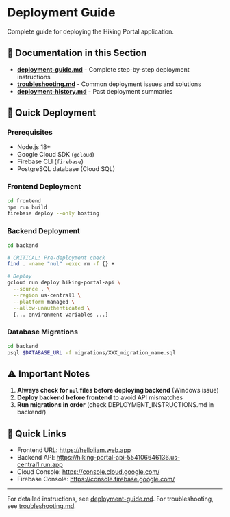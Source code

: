 # Deployment Guide

Complete guide for deploying the Hiking Portal application.

## 📖 Documentation in this Section

- **[deployment-guide.md](deployment-guide.md)** - Complete step-by-step deployment instructions
- **[troubleshooting.md](troubleshooting.md)** - Common deployment issues and solutions
- **[deployment-history.md](deployment-history.md)** - Past deployment summaries

## 🚀 Quick Deployment

### Prerequisites
- Node.js 18+
- Google Cloud SDK (`gcloud`)
- Firebase CLI (`firebase`)
- PostgreSQL database (Cloud SQL)

### Frontend Deployment
```bash
cd frontend
npm run build
firebase deploy --only hosting
```

### Backend Deployment
```bash
cd backend

# CRITICAL: Pre-deployment check
find . -name "nul" -exec rm -f {} +

# Deploy
gcloud run deploy hiking-portal-api \
  --source . \
  --region us-central1 \
  --platform managed \
  --allow-unauthenticated \
  [... environment variables ...]
```

### Database Migrations
```bash
cd backend
psql $DATABASE_URL -f migrations/XXX_migration_name.sql
```

## ⚠️ Important Notes

1. **Always check for `nul` files before deploying backend** (Windows issue)
2. **Deploy backend before frontend** to avoid API mismatches
3. **Run migrations in order** (check DEPLOYMENT_INSTRUCTIONS.md in backend/)

## 🔗 Quick Links

- Frontend URL: https://helloliam.web.app
- Backend API: https://hiking-portal-api-554106646136.us-central1.run.app
- Cloud Console: https://console.cloud.google.com/
- Firebase Console: https://console.firebase.google.com/

---

For detailed instructions, see [deployment-guide.md](deployment-guide.md).
For troubleshooting, see [troubleshooting.md](troubleshooting.md).
